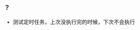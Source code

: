 <span  style="font-family: Simsun,serif; font-size: 17px; ">

### ？

- 测试定时任务，上次没执行完的时候，下次不会执行

</span>